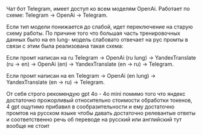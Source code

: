 Чат бот Telegram, имеет доступ ко всем моделям OpenAi.
Работает по схеме:
Telegram -> OpenAi -> Telegram.

Если тип модели понижается до слабой, идет переключение на старую схему работы.
По причине того что большая часть тренировочных данных было на en lung- модель
слабовато отвечает на рус промты в связи с этим была реализована такая схема:

Если промт написан на ru
Telegram  -> OpenAi (ru lung) -> YandexTranslate (ru -> en) -> OpenAi (en) ->
YandexTranslate (en -> ru) -> Telegram.

Если промт написан на en
Telegram  -> OpenAi (en lung) -> YandexTranslate (en -> ru) -> Telegram.

От себя строго рекомендую gpt 4o - 4o mini помимо того что яндекс достаточно прожорливый
относительно стоимости обработки токенов, 4 gpt ощутимо прибавил в сообразительности и ему
достаточно промтов на русском языке чтобы давать достаточно релевантые ответы и соответственно
речь об переводе на русский или английский тут вообще не стоит
